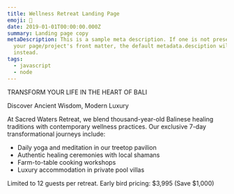 ```yaml
---
title: Wellness Retreat Landing Page
emoji: 🌿
date: 2019-01-01T00:00:00.000Z
summary: Landing page copy
metaDescription: This is a sample meta description. If one is not present in
  your page/project's front matter, the default metadata.desciption will be used
  instead.
tags:
  - javascript
  - node
---
```

TRANSFORM YOUR LIFE IN THE HEART OF BALI

Discover Ancient Wisdom, Modern Luxury

At Sacred Waters Retreat, we blend thousand-year-old Balinese healing traditions with contemporary wellness practices. Our exclusive 7-day transformational journeys include:

* Daily yoga and meditation in our treetop pavilion
* Authentic healing ceremonies with local shamans
* Farm-to-table cooking workshops
* Luxury accommodation in private pool villas

Limited to 12 guests per retreat. Early bird pricing: $3,995 (Save $1,000)